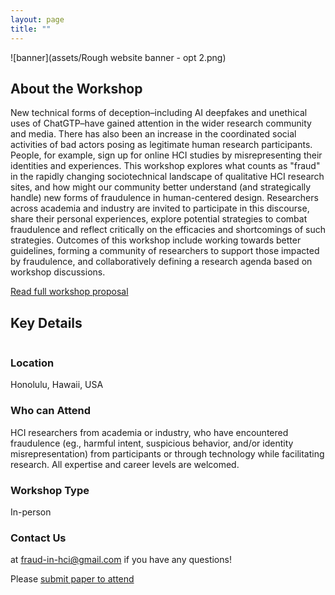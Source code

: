 ```yaml
---
layout: page
title: ""
---
```


![banner](assets/Rough website banner - opt 2.png)
## About the Workshop

New technical forms of deception–including AI deepfakes and unethical uses of ChatGTP–have gained attention in the wider research community and media. There has also been an increase in the coordinated social activities of bad actors posing as legitimate human research participants. People, for example, sign up for online HCI studies by misrepresenting their identities and experiences. This workshop explores what counts as "fraud" in the rapidly changing sociotechnical landscape of qualitative HCI research sites, and how might our community better understand (and strategically handle) new forms of fraudulence in human-centered design. Researchers across academia and industry are invited to participate in this discourse, share their personal experiences, explore potential strategies to combat fraudulence and reflect critically on the efficacies and shortcomings of such strategies. Outcomes of this workshop include working towards better guidelines, forming a community of researchers to support those impacted by fraudulence, and collaboratively defining a research agenda based on workshop discussions. 

[Read full workshop proposal](https://fraud-in-hci.github.io/assets/chiea24-44.pdf)


## Key Details
<img src="{% assets/pushpin.png %}" width="1"> 

### Location
Honolulu, Hawaii, USA

### Who can Attend
HCI researchers from academia or industry, who have encountered fraudulence (eg., harmful intent, suspicious behavior, and/or identity misrepresentation) from participants or through technology while facilitating research. All expertise and career levels are welcomed.

### Workshop Type 
In-person

### Contact Us 
at [fraud-in-hci@gmail.com](mailto:fraud-in-hci@gmail.com) if you have any questions! 

Please [submit paper to attend](https://fraud-in-hci.github.io/for-attendees/)

